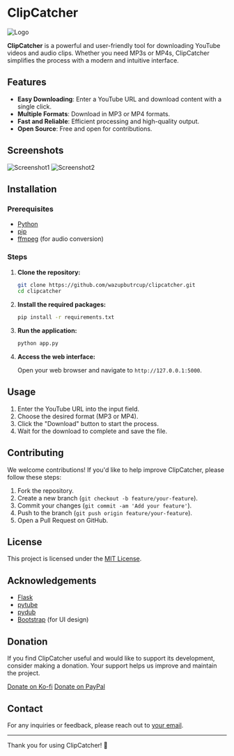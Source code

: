 # ClipCatcher

![Logo](https://example.com/path_to_logo_image)  <!-- Replace with actual path to your logo -->

**ClipCatcher** is a powerful and user-friendly tool for downloading YouTube videos and audio clips. Whether you need MP3s or MP4s, ClipCatcher simplifies the process with a modern and intuitive interface.

## Features

- **Easy Downloading**: Enter a YouTube URL and download content with a single click.
- **Multiple Formats**: Download in MP3 or MP4 formats.
- **Fast and Reliable**: Efficient processing and high-quality output.
- **Open Source**: Free and open for contributions.

## Screenshots

![Screenshot1](https://example.com/path_to_screenshot1)  <!-- Replace with actual path to your screenshot -->
![Screenshot2](https://example.com/path_to_screenshot2)  <!-- Replace with actual path to your screenshot -->

## Installation

### Prerequisites

- [Python](https://www.python.org/downloads/)
- [pip](https://pip.pypa.io/en/stable/installation/)
- [ffmpeg](https://ffmpeg.org/download.html) (for audio conversion)

### Steps

1. **Clone the repository:**

    ```bash
    git clone https://github.com/wazupbutrcup/clipcatcher.git
    cd clipcatcher
    ```

2. **Install the required packages:**

    ```bash
    pip install -r requirements.txt
    ```

3. **Run the application:**

    ```bash
    python app.py
    ```

4. **Access the web interface:**

    Open your web browser and navigate to `http://127.0.0.1:5000`.

## Usage

1. Enter the YouTube URL into the input field.
2. Choose the desired format (MP3 or MP4).
3. Click the "Download" button to start the process.
4. Wait for the download to complete and save the file.

## Contributing

We welcome contributions! If you'd like to help improve ClipCatcher, please follow these steps:

1. Fork the repository.
2. Create a new branch (`git checkout -b feature/your-feature`).
3. Commit your changes (`git commit -am 'Add your feature'`).
4. Push to the branch (`git push origin feature/your-feature`).
5. Open a Pull Request on GitHub.

## License

This project is licensed under the [MIT License](LICENSE).

## Acknowledgements

- [Flask](https://flask.palletsprojects.com/)
- [pytube](https://pytube.io/)
- [pydub](https://pydub.com/)
- [Bootstrap](https://getbootstrap.com/) (for UI design)

## Donation

If you find ClipCatcher useful and would like to support its development, consider making a donation. Your support helps us improve and maintain the project.

[Donate on Ko-fi](https://ko-fi.com/wazupbutrcup)
[Donate on PayPal](https://www.paypal.com/donate/?business=6TUCF33LPY9K2&no_recurring=0&item_name=Development+and+Coding+Features&currency_code=USD)

## Contact

For any inquiries or feedback, please reach out to [your email](mailto:wazupbutrcup@gmail.com).

---

Thank you for using ClipCatcher! 🎉
